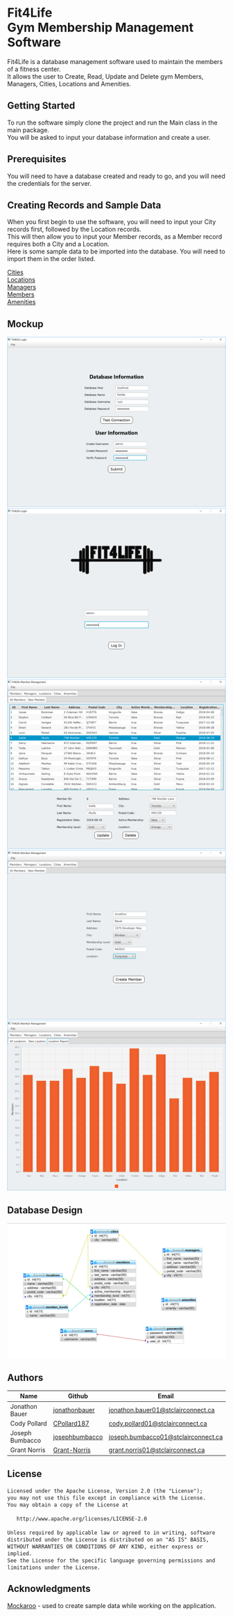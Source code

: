 # Fit4Life <br/> Gym Membership Management Software

Fit4Life is a database management software used to maintain the members of a fitness center.
<br/>
It allows the user to Create, Read, Update and Delete gym Members, Managers, Cities, Locations and Amenities.

## Getting Started

To run the software simply clone the project and run the Main class in the main package.
<br/>
You will be asked to input your database information and create a user.
<br/>

## Prerequisites

You will need to have a database created and ready to go, and you will need the credentials for the server.

## Creating Records and Sample Data

When you first begin to use the software, you will need to input your City records first, followed by the Location records. 
<br/>
This will then allow you to input your Member records, as a Member record requires both a City and a Location.
<br/>
Here is some sample data to be imported into the database. You will need to import them in the order listed.
<br/>

[Cities](https://github.com/jonathonbauer/fit4life/raw/readMe/src/sampledata/cities.sql)
<br/>
[Locations](https://github.com/jonathonbauer/fit4life/raw/readMe/src/sampledata/locations.sql) 
<br/>
[Managers](https://github.com/jonathonbauer/fit4life/raw/readMe/src/sampledata/managers.sql) 
<br/>
[Members](https://github.com/jonathonbauer/fit4life/raw/readMe/src/sampledata/members.sql) 
<br/>
[Amenities](https://github.com/jonathonbauer/fit4life/raw/readMe/src/sampledata/amenities.sql)  

## Mockup

![Initialization Page](https://github.com/jonathonbauer/fit4life/raw/readMe/src/images/initialization.PNG)
![Login Page](https://github.com/jonathonbauer/fit4life/raw/readMe/src/images/login.PNG)
![View Records](https://github.com/jonathonbauer/fit4life/raw/readMe/src/images/viewMember.PNG)
![New Record](https://github.com/jonathonbauer/fit4life/raw/readMe/src/images/newMember.PNG)
![Report](https://github.com/jonathonbauer/fit4life/raw/readMe/src/images/locationReport.PNG)

## Database Design

![Database Design](https://github.com/jonathonbauer/fit4life/raw/readMe/src/images/databaseSchema.png)


## Authors

| Name             | Github                                              |                           Email     |
| -------------    | --------------------------------------------------- | ----------------------------------- |
| Jonathon Bauer   | [jonathonbauer](https://github.com/jonathonbauer)   | jonathon.bauer01@stclairconnect.ca  |
| Cody Pollard     | [CPollard187](https://github.com/CPollard187)       | cody.pollard01@stclairconnect.ca    |
| Joseph Bumbacco  | [josephbumbacco](https://github.com/josephbumbacco) | joseph.bumbacco01@stclairconnect.ca |
| Grant Norris     | [Grant-Norris](https://github.com/Grant-Norris)    | grant.norris01@stclairconnect.ca    |


## License
```
Licensed under the Apache License, Version 2.0 (the "License");
you may not use this file except in compliance with the License.
You may obtain a copy of the License at

   http://www.apache.org/licenses/LICENSE-2.0

Unless required by applicable law or agreed to in writing, software
distributed under the License is distributed on an "AS IS" BASIS,
WITHOUT WARRANTIES OR CONDITIONS OF ANY KIND, either express or implied.
See the License for the specific language governing permissions and
limitations under the License.

```
## Acknowledgments

 [Mockaroo](https://mockaroo.com/) - used to create sample data while working on the application.